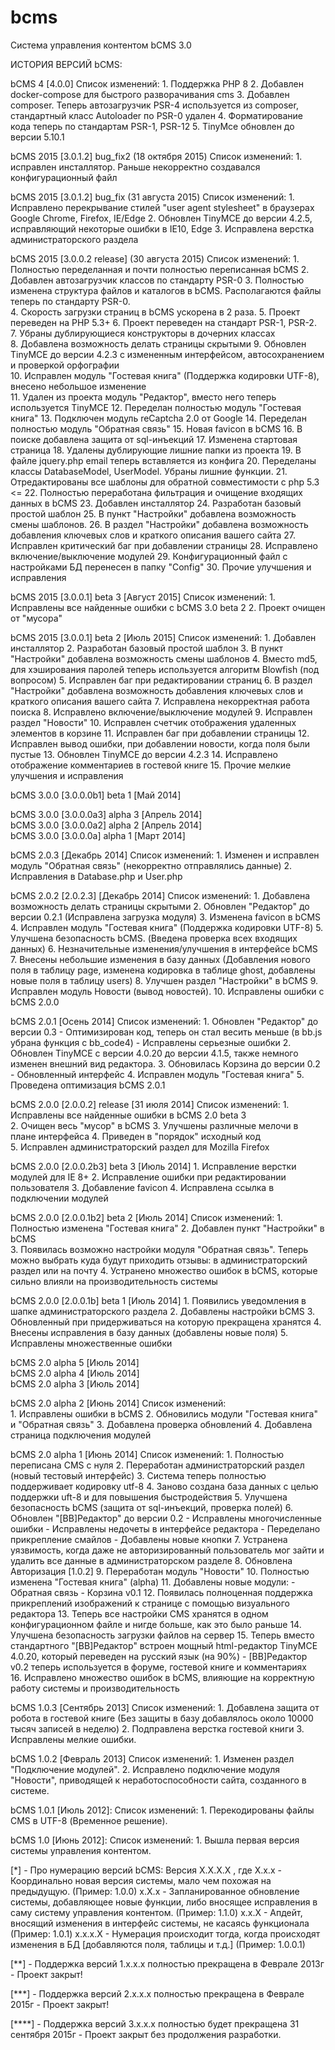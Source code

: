 # bcms
Система управления контентом bCMS 3.0

ИСТОРИЯ ВЕРСИЙ bCMS:

bCMS 4 [4.0.0]
	Список изменений:
		1. Поддержка PHP 8
		2. Добавлен docker-compose для быстрого разворачивания cms
		3. Добавлен composer. Теперь автозагрузчик PSR-4 используется из composer, стандартный класс Autoloader по PSR-0 удален
		4. Форматирование кода теперь по стандартам PSR-1, PSR-12
        5. TinyMce обновлен до версии 5.10.1

bCMS 2015 [3.0.1.2] bug_fix2 (18 октября 2015)
	Список изменений:
		1. исправлен инсталлятор. Раньше некорректно создавался конфигурационный файл

bCMS 2015 [3.0.1.2] bug_fix (31 августа 2015)
	Список изменений:
		1. Исправлено перекрывание стилей "user agent stylesheet" в браузерах Google Chrome, Firefox, IE/Edge
		2. Обновлен TinyMCE до версии 4.2.5, исправляющий некоторые ошибки в IE10, Edge
		3. Исправлена верстка администраторского раздела

bCMS 2015 [3.0.0.2 release] (30 августа 2015) 
	Список изменений:
		1. Полностью переделанная и почти полностью переписанная bCMS 
		2. Добавлен автозагрузчик классов по стандарту PSR-0 
		3. Полностью изменена структура файлов и каталогов в bCMS. Располагаются файлы теперь по стандарту PSR-0. 	
		4. Скорость загрузки страниц в bCMS ускорена в 2 раза. 
		5. Проект переведен на PHP 5.3+ 
		6. Проект переведен на стандарт PSR-1, PSR-2. 		
		7. Убраны дублирующиеся конструкторы в дочерних классах 		
		8. Добавлена возможность делать страницы скрытыми 
		9. Обновлен TinyMCE до версии 4.2.3 с измененным интерфейсом, автосохранением и проверкой орфографии 		
		10. Исправлен модуль "Гостевая книга" (Поддержка кодировки UTF-8), внесено небольшое изменение 		
		11. Удален из проекта модуль "Редактор", вместо него теперь используется TinyMCE 
		12. Переделан полностью модуль "Гостевая книга" 
		13. Подключен модуль reCaptcha 2.0 от Google 
		14. Переделан полностью модуль "Обратная связь" 
		15. Новая favicon в bCMS 
		16. В поиске добавлена защита от sql-инъекций 
		17. Изменена стартовая страница 
		18. Удалены дублирующие лишние папки из проекта 
		19. В файле jquery.php email теперь вставляется из конфига 
		20. Переделаны классы DatabaseModel, UserModel. Убраны лишние функции. 
		21. Отредактированы все шаблоны для обратной совместимости с php 5.3 <= 
		22. Полностью переработана фильтрация и очищение входящих данных в bCMS 
		23. Добавлен инсталлятор 
		24. Разработан базовый простой шаблон 
		25. В пункт "Настройки" добавлена возможность смены шаблонов. 
		26. В раздел "Настройки" добавлена возможность добавления ключевых слов и краткого описания вашего сайта
		27. Исправлен критический баг при добавлении страницы
		28. Исправлено включение/выключение модулей
		29. Конфигурационный файл с настройками БД перенесен в папку "Config"
		30. Прочие улучшения и исправления
		
bCMS 2015 [3.0.0.1]	beta 3 [Август 2015]
	Список изменений:
		1. Исправлены все найденные ошибки с bCMS 3.0 beta 2
		2. Проект очищен от "мусора"
		
bCMS 2015 [3.0.0.1]	beta 2 [Июль 2015]
	Список изменений:
		1. Добавлен инсталлятор 
		2. Разработан базовый простой шаблон 
		3. В пункт "Настройки" добавлена возможность смены шаблонов 
		4. Вместо md5, для хэширования паролей теперь используется алгоритм Blowfish (под вопросом)
		5. Исправлен баг при редактировании страниц 
		6. В раздел "Настройки" добавлена возможность добавления ключевых слов и краткого описания вашего сайта 
		7. Исправлена некорректная работа поиска
		8. Исправлено включение/выключение модулей
		9. Исправлен раздел "Новости"
		10. Исправлен счетчик отображения удаленных элементов в корзине
		11. Исправлен баг при добавлении страницы
		12. Исправлен вывод ошибки, при добавлении новости, когда поля были пустые
		13. Обновлен TinyMCE до версии 4.2.3
		14. Исправлено отображение комментариев в гостевой книге
		15. Прочие мелкие улучшения и исправления
		
bCMS 3.0.0 [3.0.0.0b1] beta 1 [Май 2014]	
		
bCMS 3.0.0 [3.0.0.0a3] alpha 3 [Апрель 2014]			
bCMS 3.0.0 [3.0.0.0a2] alpha 2 [Апрель 2014]		
bCMS 3.0.0 [3.0.0.0a] alpha 1 [Март 2014]		
	
bCMS 2.0.3 [Декабрь 2014]
	Список изменений:
		1. Изменен и исправлен модуль "Обратная связь" (некорректно отправлялись данные)
		2. Исправления в Database.php и User.php
	
bCMS 2.0.2 [2.0.2.3] [Декабрь 2014]
	Список изменений:
		1. Добавлена возможность делать страницы скрытыми
		2. Обновлен "Редактор" до версии 0.2.1 (Исправлена загрузка модуля)
		3. Изменена favicon в bCMS
		4. Исправлен модуль "Гостевая книга" (Поддержка кодировки UTF-8)
		5. Улучшена безопасность bCMS. (Введена проверка всех входящих данных)
		6. Незначительные изменения/улучшения в интерфейсе bCMS 
		7. Внесены небольшие изменения в базу данных (Добавления нового поля в таблицу page, изменена кодировка в таблице ghost, добавлены новые поля в таблицу users)
		8. Улучшен раздел "Настройки" в bCMS
		9. Исправлен модуль Новости (вывод новостей).
		10. Исправлены ошибки с bCMS 2.0.0
	
bCMS 2.0.1 [Осень 2014]
	Список изменений:
		1. Обновлен "Редактор" до версии 0.3
			- Оптимизирован код, теперь он стал весить меньше (в bb.js убрана функция с bb_code4)
			- Исправлены серьезные ошибки
		2. Обновлен TinyMCE с версии 4.0.20 до версии 4.1.5, также немного изменен внешний вид редактора.
		3. Обновилась Корзина до версии 0.2
			- Обновленный интерфейс
		4. Исправлен модуль "Гостевая книга"
		5. Проведена оптимизация bCMS 2.0.1
	
		
bCMS 2.0.0 [2.0.0.2] release [31 июля 2014]
	Список изменений:
		1. Исправлены все найденные ошибки в bCMS 2.0 beta 3	
		2. Очищен весь "мусор" в bCMS
		3. Улучшены различные мелочи в плане интерфейса
		4. Приведен в "порядок" исходный код		
		5. Исправлен администраторский раздел для Mozilla Firefox
				
bCMS 2.0.0 [2.0.0.2b3] beta 3 [Июль 2014]
		1. Исправление верстки модулей для IE 8+
		2. Исправление ошибки при редактировании пользователя
		3. Добавление favicon
		4. Исправлена ссылка в подключении модулей
		
bCMS 2.0.0 [2.0.0.1b2] beta 2 [Июль 2014]
	Список изменений:
		1. Полностью изменена "Гостевая книга"
		2. Добавлен пункт "Настройки" в bCMS	
		3. Появилась возможно настройки модуля "Обратная связь". Теперь можно выбрать куда будут приходить отзывы: в администраторский раздел или на почту
		4. Устранено множество ошибок в bCMS, которые сильно влияли на производительность системы
			
bCMS 2.0.0 [2.0.0.1b] beta 1 [Июль 2014]
		1. Появились уведомления в шапке администраторского раздела
		2. Добавлены настройки bCMS
		3. Обновленный при придерживаться на которую прекращена хранятся
		4. Внесены исправления в базу данных (добавлены новые поля)
		5. Исправлены множественные ошибки
					
bCMS 2.0 alpha 5 [Июль 2014]				
bCMS 2.0 alpha 4 [Июль 2014]			
bCMS 2.0 alpha 3 [Июль 2014]
			
bCMS 2.0 alpha 2 [Июнь 2014]
	Список изменений:	
		1. Исправлены ошибки в bCMS
		2. Обновились модули "Гостевая книга" и "Обратная связь"
		3. Добавлена проверка обновлений
		4. Добавлена страница подключения модулей
			
bCMS 2.0 alpha 1 [Июнь 2014]
	Список изменений:
		1. Полностью переписана CMS с нуля 
		2. Переработан администраторский раздел (новый тестовый интерфейс)
		3. Система теперь полностью поддерживает кодировку utf-8
		4. Заново создана база данных с целью поддержки uft-8 и для повышения быстродействия 
		5. Улучшена безопасность bCMS (защита от sql-инъекций, проверка полей)
		6. Обновлен "[BB]Редактор" до версии 0.2 
			- Исправлены многочисленные ошибки 
			- Исправлены недочеты в интерфейсе редактора
			- Переделано прикрепление смайлов
			- Добавлены новые кнопки
		7. Устранена уязвимость, когда даже не авторизированный пользователь мог зайти и удалить все данные в администраторском разделе 
		8. Обновлена Авторизация [1.0.2] 
		9. Переработан модуль "Новости" 
		10. Полностью изменена "Гостевая книга" (alpha)
		11. Добавлены новые модули: 
			- Обратная связь 
			- Корзина v0.1 
		12. Появилась полноценная поддержка прикреплений изображений к странице с помощью визуального редактора
		13. Теперь все настройки CMS хранятся в одном конфигурационном файле и нигде больше, как это было раньше
		14. Улучшена безопасность загрузки файлов на сервер
		15. Теперь вместо стандартного "[BB]Редактор" встроен мощный html-редактор TinyMCE 4.0.20, который переведен на русский язык (на 90%) 
			- [BB]Редактор v0.2 теперь используется в форуме, гостевой книге и комментариях		
		16. Исправлено множество ошибок в bCMS, влияющие на корректную работу системы и производительность
		
bCMS 1.0.3 [Сентябрь 2013]
	Список изменений:
		1. Добавлена защита от робота в гостевой книге (Без защиты в базу добавлялось около 10000 тысяч записей в неделю)
		2. Подправлена верстка гостевой книги
		3. Исправлены мелкие ошибки.		

bCMS 1.0.2 [Февраль 2013]
	Список изменений:
		1. Изменен раздел "Подключение модулей".
		2. Исправлено подключение модуля "Новости", приводящей к неработоспособности сайта, созданного в системе.

bCMS 1.0.1 [Июль 2012]: 
	Список изменений:
		1. Перекодированы файлы CMS в UTF-8 (Временное решение).

bCMS 1.0 [Июнь 2012]:
	Список изменений:
		1. Вышла первая версия системы управления контентом.		
			
[*] - Про нумерацию версий bCMS:
			Версия X.X.X.Х
				, где X.x.x - Координально новая версия системы, мало чем похожая на предыдущую. (Пример: 1.0.0)
					  x.X.x - Запланированное обновление системы, добавляющее новые функции, либо вносящее исправления в саму систему управления контентом. (Пример: 1.1.0)
					  х.х.Х - Апдейт, вносящий изменения в интерфейс системы, не касаясь функционала (Пример: 1.0.1)
					х.х.х.Х - Нумерация происходит тогда, когда происходят изменения в БД [добавляются поля, таблицы и т.д.] (Пример: 1.0.0.1)					
				
[**] - Поддержка версий 1.x.x.x полностью прекращена в Феврале 2013г - Проект закрыт!	  

[***] - Поддержка версий 2.x.x.x полностью прекращена в Феврале 2015г - Проект закрыт! 

[****] - Поддержка версий 3.х.х.х полностью будет прекращена 31 сентября 2015г - Проект закрыт без продолжения разработки. 

